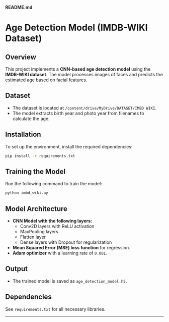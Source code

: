 **README.md**

# Age Detection Model (IMDB-WIKI Dataset)

## Overview
This project implements a **CNN-based age detection model** using the **IMDB-WIKI dataset**. The model processes images of faces and predicts the estimated age based on facial features.

## Dataset
- The dataset is located at `/content/drive/MyDrive/DATASET/IMBD WIKI`.
- The model extracts birth year and photo year from filenames to calculate the age.

## Installation
To set up the environment, install the required dependencies:

```bash
pip install -r requirements.txt
```

## Training the Model
Run the following command to train the model:

```bash
python imbd_wiki.py
```

## Model Architecture
- **CNN Model with the following layers:**
  - Conv2D layers with ReLU activation
  - MaxPooling layers
  - Flatten layer
  - Dense layers with Dropout for regularization
- **Mean Squared Error (MSE) loss function** for regression.
- **Adam optimizer** with a learning rate of `0.001`.

## Output
- The trained model is saved as `age_detection_model.h5`.

## Dependencies
See `requirements.txt` for all necessary libraries.

---
